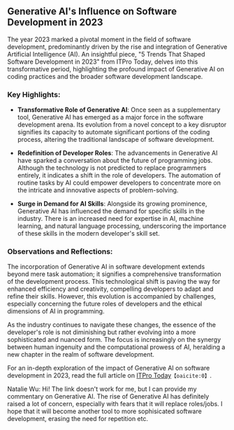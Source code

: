 ## Generative AI's Influence on Software Development in 2023

The year 2023 marked a pivotal moment in the field of software development, predominantly driven by the rise and integration of Generative Artificial Intelligence (AI). An insightful piece, "5 Trends That Shaped Software Development in 2023" from ITPro Today, delves into this transformative period, highlighting the profound impact of Generative AI on coding practices and the broader software development landscape.

### Key Highlights:

- **Transformative Role of Generative AI**: Once seen as a supplementary tool, Generative AI has emerged as a major force in the software development arena. Its evolution from a novel concept to a key disruptor signifies its capacity to automate significant portions of the coding process, altering the traditional landscape of software development.

- **Redefinition of Developer Roles**: The advancements in Generative AI have sparked a conversation about the future of programming jobs. Although the technology is not predicted to replace programmers entirely, it indicates a shift in the role of developers. The automation of routine tasks by AI could empower developers to concentrate more on the intricate and innovative aspects of problem-solving.

- **Surge in Demand for AI Skills**: Alongside its growing prominence, Generative AI has influenced the demand for specific skills in the industry. There is an increased need for expertise in AI, machine learning, and natural language processing, underscoring the importance of these skills in the modern developer's skill set.

### Observations and Reflections:

The incorporation of Generative AI in software development extends beyond mere task automation; it signifies a comprehensive transformation of the development process. This technological shift is paving the way for enhanced efficiency and creativity, compelling developers to adapt and refine their skills. However, this evolution is accompanied by challenges, especially concerning the future roles of developers and the ethical dimensions of AI in programming.

As the industry continues to navigate these changes, the essence of the developer's role is not diminishing but rather evolving into a more sophisticated and nuanced form. The focus is increasingly on the synergy between human ingenuity and the computational prowess of AI, heralding a new chapter in the realm of software development.

For an in-depth exploration of the impact of Generative AI on software development in 2023, read the full article on [ITPro Today](https://www.itprotoday.com/software-development/5-key-software-development-trends-2023)&#8203;``【oaicite:0】``&#8203;.


Natalie Wu: Hi! The link doesn't work for me, but I can provide my commentary on Generative AI. The rise of Generative AI has definitely raised a lot of concern, especially with fears that it will replace roles/jobs. I hope that it will become another tool to more sophisicated software development, erasing the need for repetition etc. 